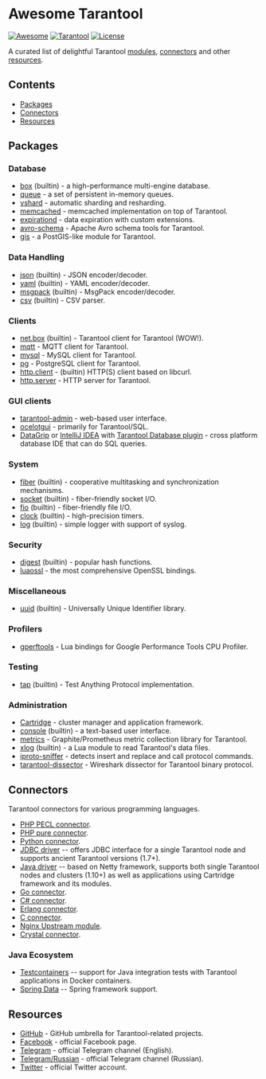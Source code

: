# Awesome Tarantool

[![Awesome][awesome-badge]][awesome-url]
[![Tarantool][tarantool-badge]][tarantool-url]
[![License][license-badge]][license-url]

A curated list of delightful Tarantool [modules](#modules),
[connectors](#connectors) and other [resources](#resources).

## Contents

- [Packages](#packages)
- [Connectors](#connectors)
- [Resources](#resources)

## Packages

### Database

- [box](https://www.tarantool.io/en/doc/latest/book/box/) (builtin) -
  a high-performance multi-engine database.
- [queue](https://github.com/tarantool/queue) -
  a set of persistent in-memory queues.
- [vshard](https://github.com/tarantool/vshard) -
  automatic sharding and resharding.
- [memcached](https://github.com/tarantool/memcached) -
  memcached implementation on top of Tarantool.
- [expirationd](https://github.com/tarantool/expirationd) -
  data expiration with custom extensions.
- [avro-schema](https://github.com/tarantool/avro-schema) -
  Apache Avro schema tools for Tarantool.
- [gis](https://github.com/tarantool/gis) -
  a PostGIS-like module for Tarantool.

### Data Handling

- [json](https://www.tarantool.io/en/doc/latest/reference/reference_lua/json/)
  (builtin) - JSON encoder/decoder.
- [yaml](https://www.tarantool.io/en/doc/latest/reference/reference_lua/yaml/)
  (builtin) - YAML encoder/decoder.
- [msgpack](https://www.tarantool.io/en/doc/latest/reference/reference_lua/msgpack/)
  (builtin) - MsgPack encoder/decoder.
- [csv](https://www.tarantool.io/en/doc/latest/reference/reference_lua/csv/)
  (builtin) - CSV parser.

### Clients

- [net.box](https://www.tarantool.io/en/doc/latest/reference/reference_lua/net_box/)
  (builtin) - Tarantool client for Tarantool (WOW!).
- [mqtt](https://github.com/tarantool/mqtt) -
  MQTT client for Tarantool.
- [mysql](https://github.com/tarantool/mysql) -
  MySQL client for Tarantool.
- [pg](https://github.com/tarantool/pg) -
  PostgreSQL client for Tarantool.
- [http.client](https://www.tarantool.io/en/doc/latest/reference/reference_lua/http/) -
  (builtin) HTTP(S) client based on libcurl.
- [http.server](https://github.com/tarantool/http) -
  HTTP server for Tarantool.

### GUI clients

- [tarantool-admin](https://github.com/basis-company/tarantool-admin) -
  web-based user interface.
- [ocelotgui](https://github.com/ocelot-inc/ocelotgui-tarantool) -
  primarily for Tarantool/SQL.
- [DataGrip](https://www.jetbrains.com/datagrip/) or [IntelliJ
  IDEA](https://www.jetbrains.com/idea/) with [Tarantool Database
  plugin](https://plugins.jetbrains.com/plugin/17422-tarantool-database) -
  cross platform database IDE that can do SQL queries.

### System

- [fiber](https://www.tarantool.io/en/doc/latest/reference/reference_lua/fiber/)
  (builtin) - cooperative multitasking and synchronization mechanisms.
- [socket](https://www.tarantool.io/en/doc/latest/reference/reference_lua/socket/)
  (builtin) - fiber-friendly socket I/O.
- [fio](https://www.tarantool.io/en/doc/latest/reference/reference_lua/fio/)
  (builtin) - fiber-friendly file I/O.
- [clock](https://www.tarantool.io/en/doc/latest/reference/reference_lua/clock/)
  (builtin) - high-precision timers.
- [log](https://www.tarantool.io/en/doc/latest/reference/reference_lua/log/)
  (builtin) - simple logger with support of syslog.

### Security

- [digest](https://www.tarantool.io/en/doc/latest/reference/reference_lua/digest/)
  (builtin) - popular hash functions.
- [luaossl](https://github.com/tarantool/luaossl) -
  the most comprehensive OpenSSL bindings.

### Miscellaneous

- [uuid](https://www.tarantool.io/en/doc/latest/reference/reference_lua/uuid/)
  (builtin) - Universally Unique Identifier library.

### Profilers

- [gperftools](https://github.com/tarantool/gperftools) -
  Lua bindings for Google Performance Tools CPU Profiler.

### Testing

- [tap](https://www.tarantool.io/en/doc/latest/reference/reference_lua/tap/)
  (builtin) - Test Anything Protocol implementation.

### Administration

- [Cartridge](https://github.com/tarantool/cartridge) -
  cluster manager and application framework.
- [console](https://www.tarantool.io/en/doc/latest/reference/reference_lua/console/)
  (builtin) - a text-based user interface.
- [metrics](https://github.com/tarantool/metrics) -
  Graphite/Prometheus metric collection library for Tarantool.
- [xlog](https://www.tarantool.io/en/doc/latest/reference/reference_lua/xlog/)
  (builtin) - a Lua module to read Tarantool's data files.
- [iproto-sniffer](https://github.com/dsamirov/tarantool-iproto-sniffer) -
  detects insert and replace and call protocol commands.
- [tarantool-dissector](https://github.com/tarantool/tarantool-dissector) -
  Wireshark dissector for Tarantool binary protocol.

## Connectors

Tarantool connectors for various programming languages.

- [PHP PECL connector](https://github.com/tarantool/tarantool-php).
- [PHP pure connector](https://github.com/tarantool-php/client).
- [Python connector](https://github.com/tarantool/tarantool-python).
- [JDBC driver](https://github.com/tarantool/tarantool-java) -- offers JDBC interface for a single Tarantool node and supports ancient Tarantool versions (1.7+).
- [Java driver](https://github.com/tarantool/cartridge-java) -- based on Netty framework, supports both single Tarantool nodes and clusters (1.10+) as well as applications using Cartridge framework and its modules.
- [Go connector](https://github.com/tarantool/go-tarantool).
- [C# connector](https://github.com/progaudi/progaudi.tarantool).
- [Erlang connector](https://github.com/stofel/taran).
- [C connector](https://github.com/tarantool/tarantool-c).
- [Nginx Upstream module](https://github.com/tarantool/nginx_upstream_module).
- [Crystal connector](https://github.com/vladfaust/tarantool-crystal).

### Java Ecosystem

- [Testcontainers](https://github.com/tarantool/cartridge-java-testcontainers) -- support for Java integration tests with Tarantool applications in Docker containers.
- [Spring Data](https://github.com/tarantool/cartridge-springdata) -- Spring framework support.

## Resources

- [GitHub](https://github.com/tarantool) -
  GitHub umbrella for Tarantool-related projects.
- [Facebook](https://facebook.com/TarantoolDatabase) - official Facebook
  page.
- [Telegram](https://telegram.me/tarantool) - official Telegram channel
  (English).
- [Telegram/Russian](https://telegram.me/tarantoolru) - official Telegram
  channel (Russian).
- [Twitter](https://twitter.com/tarantooldb) - official Twitter account.

[awesome-badge]: https://cdn.rawgit.com/sindresorhus/awesome/d7305f38d29fed78fa85652e3a63e154dd8e8829/media/badge.svg
[awesome-url]: https://awesome.re/
[tarantool-badge]: https://img.shields.io/badge/tarantool-2.6-blue.svg?style=flat
[tarantool-url]: https://www.tarantool.io
[license-badge]: https://img.shields.io/badge/License-CC--BY-orange.svg?style=flat
[license-url]: LICENSE.md

